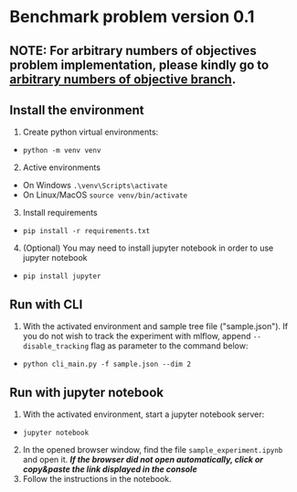 # Benchmark problem version 0.1

## NOTE: For arbitrary numbers of objectives problem implementation, please kindly go to  [arbitrary numbers of objective branch](https://github.com/dsakurai/benchmark-visualizer/tree/l-liu/n_objectives).

## Install the environment
1. Create python virtual environments:
-  ```python -m venv venv```

2. Active environments

- On Windows ``.\venv\Scripts\activate ``
- On Linux/MacOS ``source venv/bin/activate``

3. Install requirements

- ``pip install -r requirements.txt``

4. (Optional) You may need to install jupyter notebook in order to use jupyter notebook
- ``pip install jupyter``

## Run with CLI
1. With the activated environment and sample tree file ("sample.json"). If you do not wish to track
the experiment with mlflow, append ``--disable_tracking`` flag as parameter to the command below:
- ``python cli_main.py -f sample.json --dim 2``

## Run with jupyter notebook
1. With the activated environment, start a jupyter notebook server:
- ``jupyter notebook``
2. In the opened browser window, find the file ``sample_experiment.ipynb`` and open it. ***If the browser did not open automatically, click or copy&paste the link displayed in the console***
3. Follow the instructions in the notebook.
